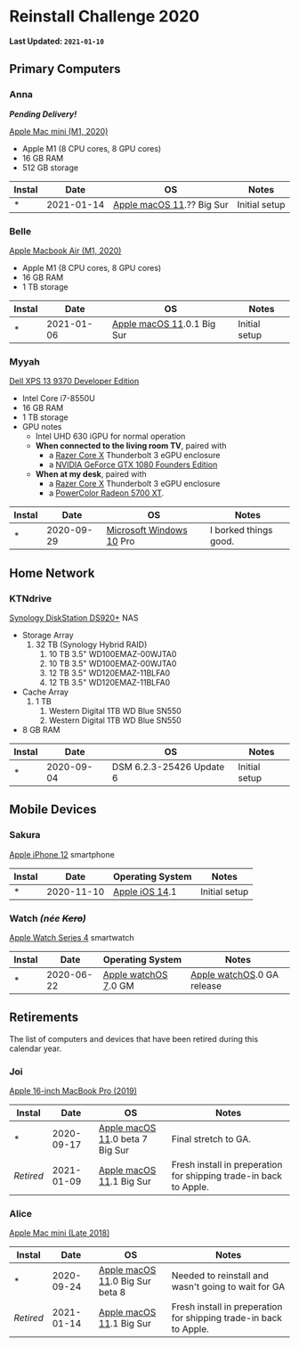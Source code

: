 # Reinstall Challenge 2020

**Last Updated: `2021-01-10`**

## Primary Computers

### Anna

**_Pending Delivery!_**

[Apple Mac mini (M1, 2020)][specs-anna]

- Apple M1 (8 CPU cores, 8 GPU cores)
- 16 GB RAM
- 512 GB storage

| Instal | Date       | OS                                   | Notes         |
| ------ | ---------- | ------------------------------------ | ------------- |
| \*     | 2021-01-14 | [Apple macOS 11][macos11].?? Big Sur | Initial setup |

### Belle

[Apple Macbook Air (M1, 2020)][specs-belle]

- Apple M1 (8 CPU cores, 8 GPU cores)
- 16 GB RAM
- 1 TB storage

| Instal | Date       | OS                                    | Notes         |
| ------ | ---------- | ------------------------------------- | ------------- |
| \*     | 2021-01-06 | [Apple macOS 11][macos11].0.1 Big Sur | Initial setup |

### Myyah

[Dell XPS 13 9370 Developer Edition][specs-myyah]

- Intel Core i7-8550U
- 16 GB RAM
- 1 TB storage
- GPU notes
    - Intel UHD 630 iGPU for normal operation
    - **When connected to the living room TV**, paired with 
        - a [Razer Core X][razer-core-x] Thunderbolt 3 eGPU enclosure
        - a [NVIDIA GeForce GTX 1080 Founders Edition][nvidia-1080fe]
    - **When at my desk**, paired with 
        - a [Razer Core X][razer-core-x] Thunderbolt 3 eGPU enclosure
        - a [PowerColor Radeon 5700 XT][amd-5700xt].

| Instal | Date       | OS                                    | Notes                 |
| ------ | ---------- | ------------------------------------- | --------------------- |
| \*     | 2020-09-29 | [Microsoft Windows 10][windows10] Pro | I borked things good. |



## Home Network

### KTNdrive

[Synology DiskStation DS920+][specs-ktndrive] NAS

- Storage Array
    1. 32 TB (Synology Hybrid RAID)
        1. 10 TB 3.5" WD100EMAZ-00WJTA0
        2. 10 TB 3.5" WD100EMAZ-00WJTA0
        3. 12 TB 3.5" WD120EMAZ-11BLFA0
        4. 12 TB 3.5" WD120EMAZ-11BLFA0
- Cache Array
    1. 1 TB
        1. Western Digital 1TB WD Blue SN550
        2. Western Digital 1TB WD Blue SN550
- 8 GB RAM

| Instal | Date       | OS                       | Notes         |
| ------ | ---------- | ------------------------ | ------------- |
| \*     | 2020-09-04 | DSM 6.2.3-25426 Update 6 | Initial setup |

## Mobile Devices

### Sakura

[Apple iPhone 12][iphone12] smartphone

| Instal | Date       | Operating System        | Notes         |
| ------ | ---------- | ----------------------- | ------------- |
| \*     | 2020-11-10 | [Apple iOS 14][ios14].1 | Initial setup |

### Watch *(née ~~Kero~~)*

[Apple Watch Series 4][watch4] smartwatch

| Instal | Date       | Operating System                 | Notes                                  |
| ------ | ---------- | -------------------------------- | -------------------------------------- |
| \*     | 2020-06-22 | [Apple watchOS 7][watchos7].0 GM | [Apple watchOS][watchos7].0 GA release |

## Retirements

The list of computers and devices that have been retired during this calendar year.

### Joi

[Apple 16-inch MacBook Pro (2019)][specs-joi]

| Instal    | Date       | OS                                         | Notes                                                             |
| --------- | ---------- | ------------------------------------------ | ----------------------------------------------------------------- |
| \*        | 2020-09-17 | [Apple macOS 11][macos11].0 beta 7 Big Sur | Final stretch to GA.                                              |
| *Retired* | 2021-01-09 | [Apple macOS 11][macos11].1 Big Sur        | Fresh install in preperation for shipping trade-in back to Apple. |

### Alice

[Apple Mac mini (Late 2018)][specs-alice]

| Instal    | Date       | OS                                         | Notes                                                             |
| --------- | ---------- | ------------------------------------------ | ----------------------------------------------------------------- |
| \*        | 2020-09-24 | [Apple macOS 11][macos11].0 Big Sur beta 8 | Needed to reinstall and wasn't going to wait for GA               |
| *Retired* | 2021-01-14 | [Apple macOS 11][macos11].1 Big Sur        | Fresh install in preperation for shipping trade-in back to Apple. |

<!-- Link References -->
[amd-5700xt]: https://www.powercolor.com/product?id=1562139911
[ios14]: https://en.wikipedia.org/wiki/IOS_14
[iphone12]: https://support.apple.com/kb/SP830
[macos11]: https://en.wikipedia.org/wiki/MacOS_Big_Sur
[nvidia-1080fe]: https://www.bestbuy.com/site/nvidia-geforce-gtx-1080-founders-edition-8gb-gddr5x-pci-express-3-0-graphics-card-black/5330600.p?skuId=5330600
[razer-core-x]: https://www.razer.com/gaming-laptops/razer-core-x
[specs-alice]: https://everymac.com/systems/apple/mac_mini/specs/mac-mini-core-i3-3.6-late-2018-specs.html
[specs-anna]: https://support.apple.com/kb/SP823
[specs-belle]: https://support.apple.com/kb/SP825
[specs-joi]: https://everymac.com/systems/apple/macbook_pro/specs/macbook-pro-core-i7-2.6-six-core-16-2019-scissor-specs.html
[specs-ktndrive]: https://www.synology.com/en-us/products/DS920+
[specs-myyah]: https://www.dell.com/en-us/work/shop/dell-laptops-and-notebooks/xps-13-developer-edition/spd/xps-13-9370-laptop/cax13w10p2c606ubuntu
[watch4]: https://support.apple.com/kb/SP778
[watchos7]: https://en.wikipedia.org/wiki/WatchOS#watchOS_7
[windows10]: https://en.wikipedia.org/wiki/Windows_10
